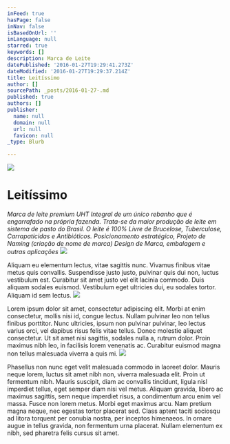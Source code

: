 ```yaml
---
inFeed: true
hasPage: false
inNav: false
isBasedOnUrl: ''
inLanguage: null
starred: true
keywords: []
description: Marca de Leite
datePublished: '2016-01-27T19:29:41.273Z'
dateModified: '2016-01-27T19:29:37.214Z'
title: Leitíssimo
author: []
sourcePath: _posts/2016-01-27-.md
published: true
authors: []
publisher:
  name: null
  domain: null
  url: null
  favicon: null
_type: Blurb

---
```

![](https://s3-us-west-2.amazonaws.com/the-grid-img/p/1719ffb9b8c14fb3013f713ef3e14e60692ee326.jpg)

# Leitíssimo

_Marca de leite premium UHT Integral de um único rebanho que é engarrafado na própria fazenda. Trata-se da maior produção de leite em sistema de pasto do Brasil. O leite é 100% Livre de Brucelose, Tuberculose, Carrapaticidas e Antibióticos. Posicionamento estratégico, Projeto de Naming (criação de nome de marca) Design de Marca, embalagem e outras aplicações_
![](https://the-grid-user-content.s3-us-west-2.amazonaws.com/d5207c91-bec0-4daa-80b1-3ab1113539ea.jpg)

Aliquam eu elementum lectus, vitae sagittis nunc. Vivamus finibus vitae metus quis convallis. Suspendisse justo justo, pulvinar quis dui non, luctus vestibulum est. Curabitur sit amet justo vel elit lacinia commodo. Duis aliquam sodales euismod. Vestibulum eget ultricies dui, eu sodales tortor. Aliquam id sem lectus.
![](https://imgflo.herokuapp.com/graph/vahj1ThiexotieMo/7b51c6960c66b338d3952f02d934df9b/passthrough.jpg?height=600&input=https%3A%2F%2Fs3-us-west-2.amazonaws.com%2Fthe-grid-img%2Fp%2F8643636ce493f35cf8318442c141ec352e1287f0.jpg)

Lorem ipsum dolor sit amet, consectetur adipiscing elit. Morbi at enim consectetur, mollis nisi id, congue lectus. Nullam pulvinar leo non tellus finibus porttitor. Nunc ultricies, ipsum non pulvinar pulvinar, leo lectus varius orci, vel dapibus risus felis vitae tellus. Donec molestie aliquet consectetur. Ut sit amet nisi sagittis, sodales nulla a, rutrum dolor. Proin maximus nibh leo, in facilisis lorem venenatis ac. Curabitur euismod magna non tellus malesuada viverra a quis mi.
![](https://the-grid-user-content.s3-us-west-2.amazonaws.com/894bf535-6cae-4930-b641-5cc7f0b1bd89.jpg)

Phasellus non nunc eget velit malesuada commodo in laoreet dolor. Mauris neque lorem, luctus sit amet nibh non, viverra malesuada elit. Proin ut fermentum nibh. Mauris suscipit, diam ac convallis tincidunt, ligula nisl imperdiet tellus, eget semper diam nisi vel metus. Aliquam gravida, libero ac maximus sagittis, sem neque imperdiet risus, a condimentum arcu enim vel massa. Fusce non lorem metus. Morbi eget maximus arcu. Nam pretium magna neque, nec egestas tortor placerat sed. Class aptent taciti sociosqu ad litora torquent per conubia nostra, per inceptos himenaeos. In ornare augue in tellus gravida, non fermentum urna placerat. Nullam elementum ex nibh, sed pharetra felis cursus sit amet.